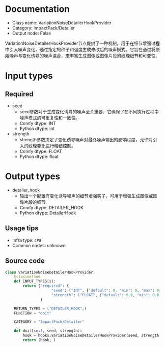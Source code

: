 
# Documentation
- Class name: VariationNoiseDetailerHookProvider
- Category: ImpactPack/Detailer
- Output node: False

VariationNoiseDetailerHookProvider节点提供了一种机制，用于在细节增强过程中引入噪声变化，通过指定的种子和强度生成修改后的噪声模式。它旨在通过将原始噪声与变化诱导的噪声混合，来丰富生成图像或图像片段的纹理细节和可变性。

# Input types
## Required
- seed
    - seed参数对于生成变化诱导的噪声至关重要，它确保了在不同执行过程中噪声模式的可重复性和一致性。
    - Comfy dtype: INT
    - Python dtype: int
- strength
    - strength参数决定了变化诱导噪声对最终噪声输出的影响程度，允许对引入的纹理变化进行精细控制。
    - Comfy dtype: FLOAT
    - Python dtype: float

# Output types
- detailer_hook
    - 输出一个配置有变化诱导噪声的细节增强钩子，可用于增强生成图像或图像片段的细节。
    - Comfy dtype: DETAILER_HOOK
    - Python dtype: DetailerHook


## Usage tips
- Infra type: `CPU`
- Common nodes: unknown


## Source code
```python
class VariationNoiseDetailerHookProvider:
    @classmethod
    def INPUT_TYPES(s):
        return {"required": {
                     "seed": ("INT", {"default": 0, "min": 0, "max": 0xffffffffffffffff}),
                     "strength": ("FLOAT", {"default": 0.0, "min": 0.0, "max": 1.0, "step": 0.01})}
                }

    RETURN_TYPES = ("DETAILER_HOOK",)
    FUNCTION = "doit"

    CATEGORY = "ImpactPack/Detailer"

    def doit(self, seed, strength):
        hook = hooks.VariationNoiseDetailerHookProvider(seed, strength)
        return (hook, )

```
